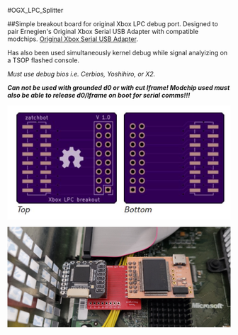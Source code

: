 

#OGX_LPC_Splitter

##Simple breakout board for original Xbox LPC debug port. Designed to pair Ernegien's Original Xbox Serial USB Adapter with compatible modchips. [Original Xbox Serial USB Adapter](https://github.com/XboxDev/serial-usb-adapter). 

Has also been used simultaneously kernel debug while signal analyizing on a TSOP flashed console. 

*Must use debug bios i.e. Cerbios, Yoshihiro, or X2.*

***Can not be used with grounded d0 or with cut lframe! Modchip used must also be able to release d0/lframe on boot for serial comms!!!***

![PcbSuperIO](images/pcb.jpg?raw=true "Splitter PCB")

![OxSuperIO](images/OxSuperIO.jpg?raw=true "Open Xenium w/ Splitter and SuperIO")
